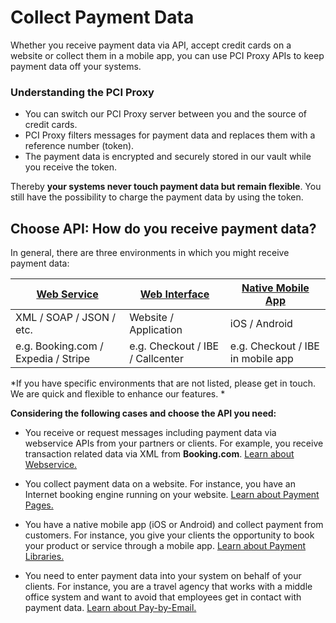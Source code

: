 # Collect Payment Data

Whether you receive payment data via API, accept credit cards on a website or collect them in a mobile app, you can use PCI Proxy APIs to keep payment data off your systems.

### Understanding the PCI Proxy

- You can switch our PCI Proxy server between you and the source of credit cards.
- PCI Proxy filters messages for payment data and replaces them with a reference number (token).
- The payment data is encrypted and securely stored in our vault while you receive the token. 

Thereby **your systems never touch payment data but remain flexible**. You still have the possibility to charge the payment data by using the token.



## Choose API: How do you receive payment data?

In general, there are three environments in which you might receive payment data:

| **[Web Service](webservice.html)** | **[Web Interface](website-application.html)** | **[Native Mobile App](mobile-app.html)** |
| -- | -- | -- |
| XML / SOAP / JSON / etc. | Website / Application | iOS / Android |
| e.g. Booking.com / Expedia / Stripe | e.g. Checkout / IBE / Callcenter | e.g. Checkout / IBE in mobile app |


*If you have specific environments that are not listed, please get in touch. We are quick and flexible to enhance our features. *


**Considering the following cases and choose the API you need:**

 - You receive or request messages including payment data via webservice APIs from your partners or clients. For example, you receive transaction related data via XML from **Booking.com**. [Learn about Webservice.](webservice.html)
 
 - You collect payment data on a website. For instance, you have an Internet booking engine running on your website. [Learn about Payment Pages.](website-application.html)
 
 - You have a native mobile app (iOS or Android) and collect payment from customers. For instance, you give your clients the opportunity to book your product or service through a mobile app. [Learn about Payment Libraries.](mobile-app.html)
 
 - You need to enter payment data into your system on behalf of your clients. For instance, you are a travel agency that works with a middle office system and want to avoid that employees get in contact with payment data. [Learn about Pay-by-Email.](paybyemail)